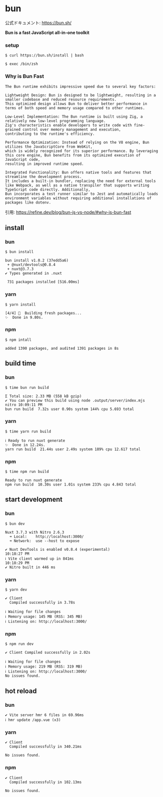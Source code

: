 # bun 
公式ドキュメント: https://bun.sh/

**Bun is a fast JavaScript all-in-one toolkit**

### setup

```console
$ curl https://bun.sh/install | bash

$ exec /bin/zsh
```


### Why is Bun Fast
``` 
The Bun runtime exhibits impressive speed due to several key factors:

Lightweight Design: Bun is designed to be lightweight, resulting in a smaller codebase and reduced resource requirements.
This optimized design allows Bun to deliver better performance in terms of both speed and memory usage compared to other runtimes.

Low-Level Implementation: The Bun runtime is built using Zig, a relatively new low-level programming language.
Zig's characteristics enable developers to write code with fine-grained control over memory management and execution,
contributing to the runtime's efficiency.

Performance Optimization: Instead of relying on the V8 engine, Bun utilizes the JavaScriptCore from WebKit,
which is widely recognized for its superior performance. By leveraging this core engine, Bun benefits from its optimized execution of JavaScript code,
resulting in improved runtime speed.

Integrated Functionality: Bun offers native tools and features that streamline the development process.
It includes a built-in bundler, replacing the need for external tools like Webpack, as well as a native transpiler that supports writing TypeScript code directly. Additionally,
Bun incorporates a test runner similar to Jest and automatically loads environment variables without requiring additional installations of packages like dotenv.
```

引用: https://refine.dev/blog/bun-js-vs-node/#why-is-bun-fast


## install
### bun

```console
$ bun install
```

```console
bun install v1.0.2 (37edd5a6)
 + @nuxt/devtools@0.8.4
 + nuxt@3.7.3
✔ Types generated in .nuxt

 731 packages installed [516.00ms]
```

### yarn
```console
$ yarn install
```

```console
[4/4] 🔨  Building fresh packages...
✨  Done in 9.80s.
```

### npm

```console
$ npm intall
```

```console
added 1390 packages, and audited 1391 packages in 8s
```


## build time

### bun

```console
$ time bun run build
```

```console
Σ Total size: 2.33 MB (558 kB gzip)
✔ You can preview this build using node .output/server/index.mjs             nitro 10:09:11 PM
bun run build  7.32s user 0.90s system 144% cpu 5.693 total
```

### yarn

```console
$ time yarn run build
```

```console
ℹ Ready to run nuxt generate
✨  Done in 12.24s.
yarn run build  21.44s user 2.49s system 189% cpu 12.617 total
```

### npm

```console
$ time npm run build
```

```console
Ready to run nuxt generate
npm run build  10.30s user 1.01s system 233% cpu 4.843 total
```

## start development

### bun

```console
$ bun dev
```

```console
Nuxt 3.7.3 with Nitro 2.6.3
  ➜ Local:    http://localhost:3000/
  ➜ Network:  use --host to expose

✔ Nuxt DevTools is enabled v0.8.4 (experimental)                                   10:18:27 PM
ℹ Vite client warmed up in 841ms                                                   10:18:29 PM
✔ Nitro built in 446 ms
```

### yarn

```console
$ yarn dev
```

```console
✔ Client
  Compiled successfully in 3.78s

ℹ Waiting for file changes
ℹ Memory usage: 145 MB (RSS: 345 MB)
ℹ Listening on: http://localhost:3000/
```

### npm

```console
$ npm run dev
```

```console
✔ Client Compiled successfully in 2.02s

ℹ Waiting for file changes
ℹ Memory usage: 219 MB (RSS: 319 MB)
ℹ Listening on: http://localhost:3000/
No issues found.
```

## hot reload

### bun

```console
✔ Vite server hmr 6 files in 69.96ms
ℹ hmr update /app.vue (x3)
```

### yarn

```console
✔ Client
  Compiled successfully in 340.21ms

No issues found.
```

### npm

```console
✔ Client
  Compiled successfully in 102.13ms

No issues found.
```
